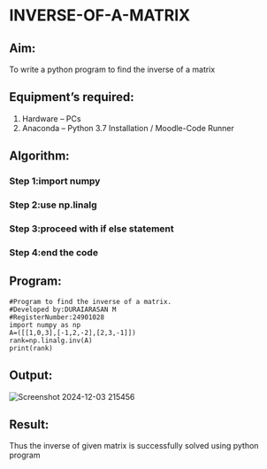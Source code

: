# INVERSE-OF-A-MATRIX
## Aim:
To write a python program to find the inverse of a matrix
## Equipment’s required:
1. 	Hardware – PCs
2. 	Anaconda – Python 3.7 Installation / Moodle-Code Runner
## Algorithm:
### Step 1:import numpy 
### Step 2:use np.linalg
### Step 3:proceed with if else statement
### Step 4:end the code

## Program:
```
#Program to find the inverse of a matrix.
#Developed by:DURAIARASAN M
#RegisterNumber:24901028
import numpy as np
A=([[1,0,3],[-1,2,-2],[2,3,-1]])
rank=np.linalg.inv(A)
print(rank)
```
## Output:
![Screenshot 2024-12-03 215456](https://github.com/user-attachments/assets/8f7e1691-2d95-41b7-8a9d-239b2efea4dc)

## Result:
Thus the inverse of given matrix is successfully solved using python program

